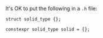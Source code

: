 It's OK to put the following in a `.h` file:

```
struct solid_type {};

constexpr solid_type solid = {};
```
